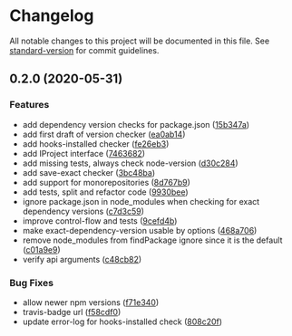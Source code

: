 # Changelog

All notable changes to this project will be documented in this file. See [standard-version](https://github.com/conventional-changelog/standard-version) for commit guidelines.

## 0.2.0 (2020-05-31)

### Features

-   add dependency version checks for package.json ([15b347a](https://github.com/namics/env-linter/commit/15b347a8632b5657d4ef4fa80675d7fcc4038514))
-   add first draft of version checker ([ea0ab14](https://github.com/namics/env-linter/commit/ea0ab146a6824fd59ed121302852391ccc6c615d))
-   add hooks-installed checker ([fe26eb3](https://github.com/namics/env-linter/commit/fe26eb3d8b9106502417eb1d5cd5905efe6dd369))
-   add IProject interface ([7463682](https://github.com/namics/env-linter/commit/7463682abbbbf6b0856565c2dbd27917ac8e7743))
-   add missing tests, always check node-version ([d30c284](https://github.com/namics/env-linter/commit/d30c28432ac946bafb37cbc8339959d8c87e9e8e))
-   add save-exact checker ([3bc48ba](https://github.com/namics/env-linter/commit/3bc48badc459fc55eb71251f228fabbcd82b1eef))
-   add support for monorepositories ([8d767b9](https://github.com/namics/env-linter/commit/8d767b91858259e94ea4f6daccba7dac5cf01143))
-   add tests, split and refactor code ([9930bee](https://github.com/namics/env-linter/commit/9930beed4250770b322a05adcc33f7a4711a0d0c))
-   ignore package.json in node_modules when checking for exact dependency versions ([c7d3c59](https://github.com/namics/env-linter/commit/c7d3c59d24aebf7c3029f48d8cb4ceb9f73832e5))
-   improve control-flow and tests ([9cefd4b](https://github.com/namics/env-linter/commit/9cefd4bfdfd6f0721e63140ec11165d5bcb1e931))
-   make exact-dependency-version usable by options ([468a706](https://github.com/namics/env-linter/commit/468a7064d3a1b1110626f01cffe11d221afb383f))
-   remove node_modules from findPackage ignore since it is the default ([c01a9e9](https://github.com/namics/env-linter/commit/c01a9e98a8e84acd32c8f74bb6785bcac89f3ce7))
-   verify api arguments ([c48cb82](https://github.com/namics/env-linter/commit/c48cb82e03b3b833407f415328bae9d12a39a57c))

### Bug Fixes

-   allow newer npm versions ([f71e340](https://github.com/namics/env-linter/commit/f71e340b50d1731b6c37fdb0ae1c4bd8d23ff68e))
-   travis-badge url ([f58cdf0](https://github.com/namics/env-linter/commit/f58cdf038cff9cb90e83e959d4342c857f15321f))
-   update error-log for hooks-installed check ([808c20f](https://github.com/namics/env-linter/commit/808c20fe7a3f3710cdd1f8f110dc8af0f92b5cc0))
